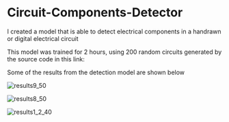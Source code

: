 # Circuit-Components-Detector
I created a model that is able to detect electrical components in a handrawn or digital electrical circuit

This model was trained for 2 hours, using 200 random circuits generated by the source code in this link:

Some of the results from the detection model are shown below

![results9_50](https://user-images.githubusercontent.com/56998775/110235676-20cbf400-7f3a-11eb-8943-ace91498ea92.png)

![results8_50](https://user-images.githubusercontent.com/56998775/110235684-2295b780-7f3a-11eb-9f6e-074d5b4fda5f.png)

![results1_2_40](https://user-images.githubusercontent.com/56998775/110235696-24f81180-7f3a-11eb-9f3d-9404a46dfe64.png)
